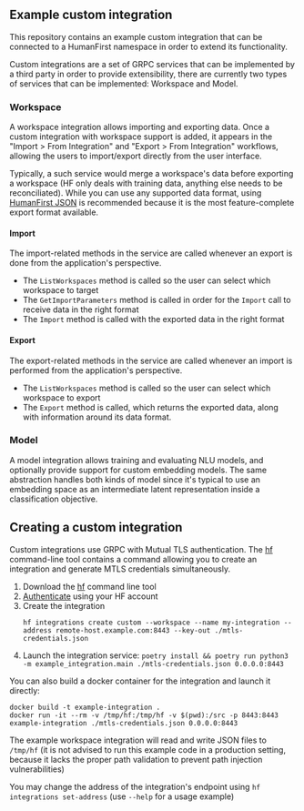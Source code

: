 ## Example custom integration
This repository contains an example custom integration that can be connected to a HumanFirst namespace in order to extend its functionality.

Custom integrations are a set of GRPC services that can be implemented by a third party in order to provide extensibility, there are currently two types of services that can be implemented: Workspace and Model.

### Workspace
A workspace integration allows importing and exporting data. Once a custom integration with workspace support is added, it appears in the "Import > From Integration" and "Export > From Integration" workflows, allowing the users to import/export directly from the user interface.

Typically, a such service would merge a workspace's data before exporting a workspace (HF only deals with training data, anything else needs to be reconciliated). While you can use any supported data format, using [HumanFirst JSON](https://docs.humanfirst.ai/docs/advanced/humanfirst-json/) is recommended because it is the most feature-complete export format available.

#### Import
The import-related methods in the service are called whenever an export is done from the application's perspective.

- The `ListWorkspaces` method is called so the user can select which workspace to target
- The `GetImportParameters` method is called in order for the `Import` call to receive data in the right format
- The `Import` method is called with the exported data in the right format

#### Export
The export-related methods in the service are called whenever an import is performed from the application's perspective.

- The `ListWorkspaces` method is called so the user can select which workspace to export
- The `Export` method is called, which returns the exported data, along with information around its data format.

### Model
A model integration allows training and evaluating NLU models, and optionally provide support for custom embedding models. The same abstraction handles both kinds of model since it's typical to use an embedding space as an intermediate latent representation inside a classification objective. 

## Creating a custom integration
Custom integrations use GRPC with Mutual TLS authentication. The [hf](https://github.com/zia-ai/humanfirst/releases?q=cli&expanded=true) command-line tool contains a command allowing you to create an integration and generate MTLS credentials simultaneously.

1. Download the [hf](https://github.com/zia-ai/humanfirst/releases?q=cli&expanded=true) command line tool
1. [Authenticate](https://docs.humanfirst.ai/docs/cli/overview#authenticating) using your HF account
1. Create the integration
    ```
    hf integrations create custom --workspace --name my-integration --address remote-host.example.com:8443 --key-out ./mtls-credentials.json
    ```
1. Launch the integration service: `poetry install && poetry run python3 -m example_integration.main ./mtls-credentials.json 0.0.0.0:8443`

You can also build a docker container for the integration and launch it directly:

```
docker build -t example-integration .
docker run -it --rm -v /tmp/hf:/tmp/hf -v $(pwd):/src -p 8443:8443 example-integration ./mtls-credentials.json 0.0.0.0:8443
```

The example workspace integration will read and write JSON files to `/tmp/hf` (it is not advised to run this example code in a production setting, because it lacks the proper path validation to prevent path injection vulnerabilities)


You may change the address of the integration's endpoint using `hf integrations set-address` (use `--help` for a usage example)
